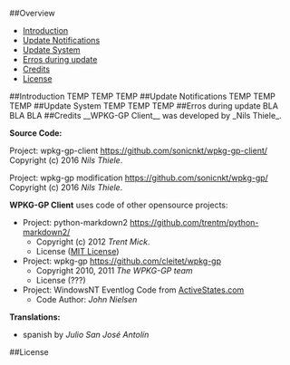 ##Overview
- [Introduction](#introduction)
- [Update Notifications](#updates)
- [Update System](#upgrade)
- [Erros during update](#error)
- [Credits](#credits)
- [License](#license)

<a name="introduction">
##Introduction
TEMP TEMP TEMP

<a name="updates">
##Update Notifications
TEMP TEMP TEMP

<a name="upgrade">
##Update System
TEMP TEMP TEMP

<a name="error">
##Erros during update
BLA BLA BLA 

<a name="credits">
##Credits
__WPKG-GP Client__ was developed by _Nils Thiele_.

__Source Code:__

Project: wpkg-gp-client <https://github.com/sonicnkt/wpkg-gp-client/><br/>
Copyright (c) 2016 _Nils Thiele_.

Project: wpkg-gp modification <https://github.com/sonicnkt/wpkg-gp/><br/>
Copyright (c) 2016 _Nils Thiele_.

__WPKG-GP Client__ uses code of other opensource projects:

- Project: python-markdown2 <https://github.com/trentm/python-markdown2/>
    - Copyright (c) 2012 _Trent Mick_.
    - License ([MIT License](https://github.com/trentm/python-markdown2/blob/master/LICENSE.txt))
- Project: wpkg-gp <https://github.com/cleitet/wpkg-gp>
    - Copyright 2010, 2011 _The WPKG-GP team_
    - License (???)
- Project: WindowsNT Eventlog Code from [ActiveStates.com](http://docs.activestate.com/activepython/3.3/pywin32/Windows_NT_Eventlog.html)
    - Code Author: _John Nielsen_


__Translations:__

- spanish by _Julio San José Antolín_

<a name="license">
##License
